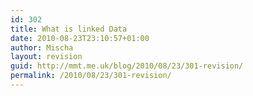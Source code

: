 ```yaml
---
id: 302
title: What is linked Data
date: 2010-08-23T23:10:57+01:00
author: Mischa
layout: revision
guid: http://mmt.me.uk/blog/2010/08/23/301-revision/
permalink: /2010/08/23/301-revision/
---
```

